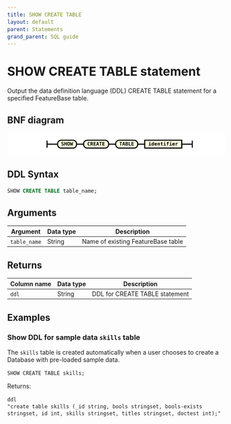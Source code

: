 ```yaml
---
title: SHOW CREATE TABLE
layout: default
parent: Statements
grand_parent: SQL guide
---
```


# SHOW CREATE TABLE statement

Output the data definition language (DDL) CREATE TABLE statement for a specified FeatureBase table.

## BNF diagram

![expr](/assets/images/sql-guide/show_create_table.svg)

## DDL Syntax

```sql
SHOW CREATE TABLE table_name;
```

## Arguments

| Argument | Data type | Description |
|---|---|---|
| `table_name` | String | Name of existing FeatureBase table |

## Returns

| Column name | Data type | Description |
|---|---|---|
| `ddl` | String | DDL for CREATE TABLE statement |

## Examples

### Show DDL for sample data `skills` table

The `skills` table is created automatically when a user chooses to create a Database with pre-loaded sample data.

```
SHOW CREATE TABLE skills;
```
Returns:
```
ddl
"create table skills (_id string, bools stringset, bools-exists stringset, id int, skills stringset, titles stringset, doctest int);"
```
